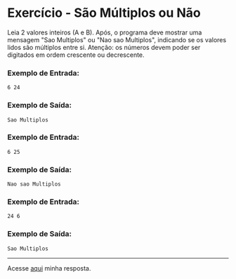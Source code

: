 # Exercício - São Múltiplos ou Não

Leia 2 valores inteiros (A e B). Após, o programa deve mostrar uma mensagem "Sao Multiplos" ou "Nao sao Multiplos", indicando se os valores lidos são múltiplos entre si. Atenção: os números devem poder ser digitados em ordem crescente ou decrescente.

### Exemplo de Entrada:

```
6 24
```

### Exemplo de Saída:

```
Sao Multiplos
```

### Exemplo de Entrada:

```
6 25
```

### Exemplo de Saída:

```
Nao sao Multiplos
```

### Exemplo de Entrada:

```
24 6
```

### Exemplo de Saída:

```
Sao Multiplos
```

---

Acesse [aqui](https://github.com/JonathanBarr0s/Udemy-CSharp/blob/main/00.%20Recapitula%C3%A7%C3%A3o%20de%20L%C3%B3gica%20de%20Programa%C3%A7%C3%A3o/01.%20Estrutura%20Condicional/02.%20S%C3%A3o%20M%C3%BAltiplos%20ou%20N%C3%A3o/SaoMultiplosOuNao/SaoMultiplosOuNao/Program.cs) minha resposta.